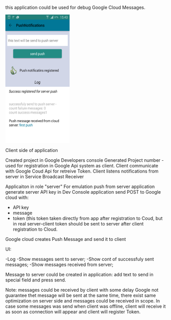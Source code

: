 this application could be used for debug Google Cloud Messages.

<img src="https://raw.githubusercontent.com/Flinbor/sample-GCM/gh-pages/device-2015-11-18-153941.png" alt="home screen" width="200" height="400" align="middle">

Client side of application

Created project in Google Developers console
Generated Project number - used for registration in Google Api system as client.
Client communicate with Google Coud Api for retreive Token.
Client listens notifications from server in Service Broadcast Receiver

Applicaiton in role "server"
For emulation push from  server application
generate server API key in Dev  Console
application send POST to Google cloud with:
- API key
- message
- token (this token taken directly from app after registration to Coud, but in real server-client token should be sent to server after client registration to Cloud.

Google cloud creates Push Message and send it to client

UI:

-Log
-Show messages sent to server;
-Show cont of successfuly sent messages;
-Show messages received from server;


Message to server could be created in application: add text to send in special field and press  send.

Note:
messages could be received by client with some delay
Google not guarantee thet message will be sent at the same time, there exist same optimization on server side and messages could be received in scope.
In case some messages was send when client was offline, client will receive it as soon as connection will appear and client will register Token. 
